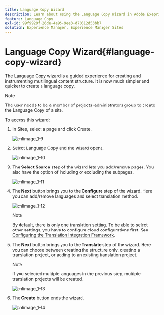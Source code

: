 ```yaml
---
title: Language Copy Wizard
description: Learn about using the Language Copy Wizard in Adobe Exeprience Manager.
feature: Language Copy
exl-id: 99f9929f-26de-4e95-9ee3-d70512d53bb7
solution: Experience Manager, Experience Manager Sites
---
```

# Language Copy Wizard{#language-copy-wizard}

The Language Copy wizard is a guided experience for creating and instrumenting multilingual content structure. It is now much simpler and quicker to create a language copy.

>[!NOTE]
>
>The user needs to be a member of projects-administrators group to create the Language Copy of a site.

To access this wizard:

1. In Sites, select a page and click Create.

   ![chlimage_1-9](assets/chlimage_1-9.jpeg)

1. Select Language Copy and the wizard opens.

   ![chlimage_1-10](assets/chlimage_1-10.jpeg)

1. The **Select Source** step of the wizard lets you add/remove pages. You also have the option of including or excluding the subpages.

   ![chlimage_1-11](assets/chlimage_1-11.jpeg)

1. The **Next** button brings you to the **Configure** step of the wizard. Here you can add/remove languages and select translation method.

   ![chlimage_1-12](assets/chlimage_1-12.jpeg)

   >[!NOTE]
   >
   >By default, there is only one translation setting. To be able to select other settings, you have to configure cloud configurations first. See [Configuring the Translation Integration Framework](/help/sites-administering/tc-tic.md).

1. The **Next** button brings you to the **Translate** step of the wizard. Here you can choose between creating the structure only, creating a translation project, or adding to an existing translation project.

   >[!NOTE]
   >
   >If you selected multiple languages in the previous step, multiple translation projects will be created.

   ![chlimage_1-13](assets/chlimage_1-13.jpeg)

1. The **Create** button ends the wizard.

   ![chlimage_1-14](assets/chlimage_1-14.jpeg)
